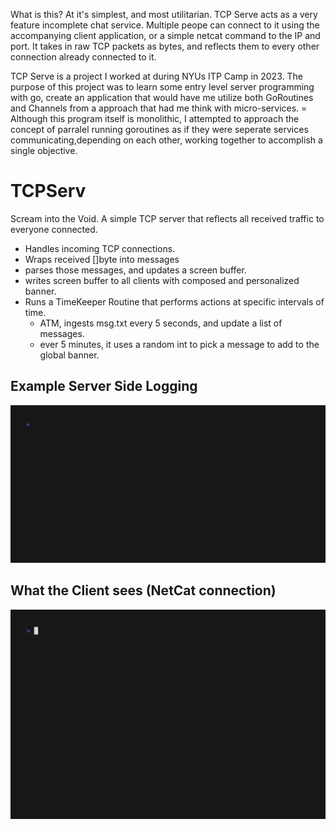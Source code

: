 What is this?
  At it's simplest, and most utilitarian. TCP Serve acts as a very feature incomplete chat service. Multiple peope can connect to it using 
 the accompanying client application, or a simple netcat command to the IP and port. It takes in raw TCP packets as bytes, and reflects 
 them to every other connection already connected to it.

 
  TCP Serve is a project I worked at during NYUs ITP Camp in 2023. 
 The purpose of this project was to learn some entry level server programming with go, create an application that
 would have me utilize both GoRoutines and Channels from a approach that had me think with micro-services. =
 Although this program itself is monolithic, I attempted to approach the concept of parralel running goroutines as if they were seperate
 services communicating,depending on each other, working together to accomplish a single objective. 
 
# TCPServ
 Scream into the Void. A simple TCP server that reflects all received traffic to everyone connected.
 - Handles incoming TCP connections. 
 - Wraps received []byte into messages
 - parses those messages, and updates a screen buffer. 
 - writes screen buffer to all clients with composed and personalized banner.
 - Runs a TimeKeeper Routine that performs actions at specific intervals of time.
    - ATM, ingests msg.txt every 5 seconds, and update a list of messages.
    - ever 5 minutes, it uses a random int to pick a message to add to the global banner. 

## Example Server Side Logging
![](out.gif)

## What the Client sees (NetCat connection)
![](client.gif)
